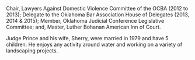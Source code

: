 ﻿---
fname: 'Thomas'
lname: 'Prince'
id: 1057
published: false
layout: judge-bio
---
Chair, Lawyers Against Domestic Violence Committee of the OCBA
(2012 to 2013); Delegate to the Oklahoma Bar Association House of
Delegates (2013, 2014 & 2015); Member, Oklahoma Judicial Conference
Legislative Committee; and, Master, Luther Bohanan American Inn of
Court.

Judge Prince and his wife, Sherry, were married in 1979 and have 5
children. He enjoys any activity around water and working on a variety
of landscaping projects.
